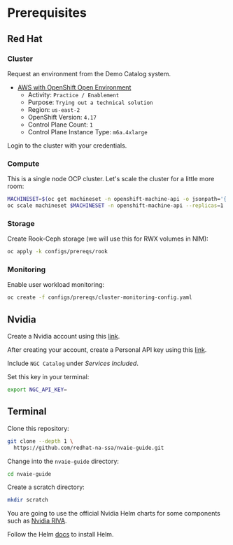 # Prerequisites

## Red Hat

### Cluster

Request an environment from the Demo Catalog system.

- [AWS with OpenShift Open Environment](https://catalog.demo.redhat.com/catalog?item=babylon-catalog-prod/sandboxes-gpte.sandbox-ocp.prod&utm_source=webapp&utm_medium=share-link)
    - Activity: `Practice / Enablement`
    - Purpose: `Trying out a technical solution`
    - Region: `us-east-2`
    - OpenShift Version: `4.17`
    - Control Plane Count: `1`
    - Control Plane Instance Type: `m6a.4xlarge`

Login to the cluster with your credentials.

### Compute

This is a single node OCP cluster. Let's scale the cluster for a little more room:

```bash
MACHINESET=$(oc get machineset -n openshift-machine-api -o jsonpath='{.items[0].metadata.name}')
oc scale machineset $MACHINESET -n openshift-machine-api --replicas=1
```

### Storage

Create Rook-Ceph storage (we will use this for RWX volumes in NIM):

```bash
oc apply -k configs/prereqs/rook
```

### Monitoring

Enable user workload monitoring:

```bash
oc create -f configs/prereqs/cluster-monitoring-config.yaml
```

## Nvidia

Create a Nvidia account using this [link](https://www.nvidia.com/en-us/account/). 

After creating your account, create a Personal API key using this [link](https://org.ngc.nvidia.com/setup/api-keys).

Include `NGC Catalog` under *Services Included*.

Set this key in your terminal:

```bash
export NGC_API_KEY=
```

## Terminal

Clone this repository:

```bash
git clone --depth 1 \
  https://github.com/redhat-na-ssa/nvaie-guide.git
``` 

Change into the `nvaie-guide` directory:

```bash
cd nvaie-guide
```

Create a scratch directory:

```bash
mkdir scratch
```

You are going to use the official Nvidia Helm charts for some components such as [Nvidia RIVA](software/riva.md).

Follow the Helm [docs](https://helm.sh/docs/intro/install/) to install Helm.

